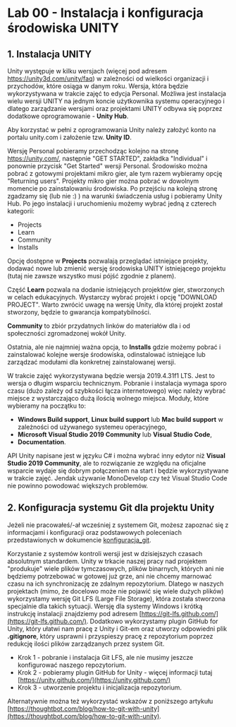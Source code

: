 # Lab 00 - Instalacja i konfiguracja środowiska UNITY

## 1. Instalacja UNITY

Unity występuje w kilku wersjach (więcej pod adresem https://unity3d.com/unity/faq) w zależności od wielkości organizacji i przychodów, które osiąga w danym roku. Wersja, która będzie wykorzystywana w trakcie zajęć to edycja Personal. 
Możliwa jest instalacja wielu wersji UNITY na jednym koncie użytkownika systemu operacyjnego i dlatego zarządzanie wersjami oraz projektami UNITY odbywa się poprzez dodatkowe oprogramowanie - **Unity Hub**. 

Aby korzystać w pełni z oprogramowania Unity należy założyć konto na portalu unity.com i założenie tzw. **Unity ID**.

Wersję Personal pobieramy przechodząc kolejno na stronę https://unity.com/, następnie "GET STARTED", zakładka "Individual" i ponownie przycisk "Get Started" wersji Personal. Środowisko można pobrać z gotowymi projektami mikro gier, ale tym razem wybieramy opcję "Returning users". Projekty mikro gier można pobrać w dowolnym momencie po zainstalowaniu środowiska. Po przejściu na kolejną stronę zgadzamy się (lub nie :) ) na warunki świadczenia usług i pobieramy Unity Hub. Po jego instalacji i uruchomieniu możemy wybrać jedną z czterech kategorii: 
* Projects
* Learn
* Community
* Installs

Opcję dostępne w **Projects** pozwalają przeglądać istniejące projekty, dodawać nowe lub zmienić wersję środowiska UNITY istniejącego projektu (tutaj nie zawsze wszystko musi pójść zgodnie z planem).

Część **Learn** pozwala na dodanie istniejących projektów gier, stworzonych w celach edukacyjnych. Wystarczy wybrać projekt i opcję "DOWNLOAD PROJECT". Warto zwrócić uwagę na wersję Unity, dla której projekt został stworzony, będzie to gwarancja kompatybilności.

**Community** to zbiór przydatnych linków do materiałów dla i od społeczności zgromadzonej wokół Unity.

Ostatnia, ale nie najmniej ważna opcja, to **Installs** gdzie możemy pobrać i zainstalować kolejne wersje środowiska, odinstalować istniejące lub zarządzać modułami dla konkretnej zainstalowanej wersji.

W trakcie zajęć wykorzystywana będzie wersja 2019.4.31f1 LTS. Jest to wersja o długim wsparciu technicznym. Pobranie i instalacja wymaga sporo czasu (dużo zależy od szybkości łącza internetowego) więc należy wybrać miejsce z wystarczająco dużą ilością wolnego miejsca. Moduły, które wybieramy na początku to:
* **Windows Build support**, **Linux build support** lub **Mac build support** w zależności od używanego systemeu operacyjnego,
* **Microsoft Visual Studio 2019 Community** lub **Visual Studio Code**,
* **Documentation**.

API Unity napisane jest w języku C# i można wybrać inny edytor niż **Visual Studio 2019 Community**, ale to rozwiązanie ze względu na oficjalne wsparcie wydaje się dobrym połączeniem na start i będzie wykorzystywane w trakcie zajęć. Jendak używanie MonoDevelop czy też Visual Studio Code nie powinno powodować większych problemów. 


## 2. Konfiguracja systemu Git dla projektu Unity

Jeżeli nie pracowałeś/-ał wcześniej z systemem Git, możesz zapoznać się z informacjami i konfiguracji oraz podstawowych poleceniach przedstawionych w dokumencie [konfiguracja_git](konfiguracja_git.md).

Korzystanie z systemów kontroli wersji jest w dzisiejszych czasach absolutnym standardem. Unity w trkacie naszej pracy nad projektem "produkuje" wiele plików tymczasowych, plików binarnych, których ani nie będziemy potrzebować w gotowej już grze, ani nie chcemy marnować czasu na ich synchronizację ze zdalnym repozytorium. Dlatego w naszych projektach (mimo, że docelowo może nie pojawić się wiele dużych plików) wykorzystamy wersję Git LFS (Large File Storage), która została stworzona specjalnie dla takich sytuacji. Wersję dla systemy Windows i krótką instrukcję instalacji znajdziemy pod adresem [https://git-lfs.github.com/](https://git-lfs.github.com/). Dodatkowo wykorzystamy plugin GitHub for Unity, który ułatwi nam pracę z Unity i Git-em oraz utworzy odpowiedni plik **.gitignore**, który usprawni i przyspieszy pracę z repozytorium poprzez redukcję ilości plików zarządzanych przez system Git.

* Krok 1 - pobranie i instalacja Git LFS, ale nie musimy jeszcze konfigurować naszego repozytorium.
* Krok 2 - pobieramy plugin GitHub for Unity - więcej informacji tutaj [https://unity.github.com/](https://unity.github.com/)
* Krok 3 - utworzenie projektu i inicjalizacja repozytorium.

Alternatywnie można też wykorzystać wskazów z poniższego artykułu [https://thoughtbot.com/blog/how-to-git-with-unity](https://thoughtbot.com/blog/how-to-git-with-unity).
